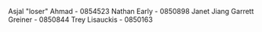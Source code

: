 Asjal "loser" Ahmad - 0854523
Nathan Early - 0850898 
Janet Jiang
Garrett Greiner - 0850844
Trey Lisauckis - 0850163
